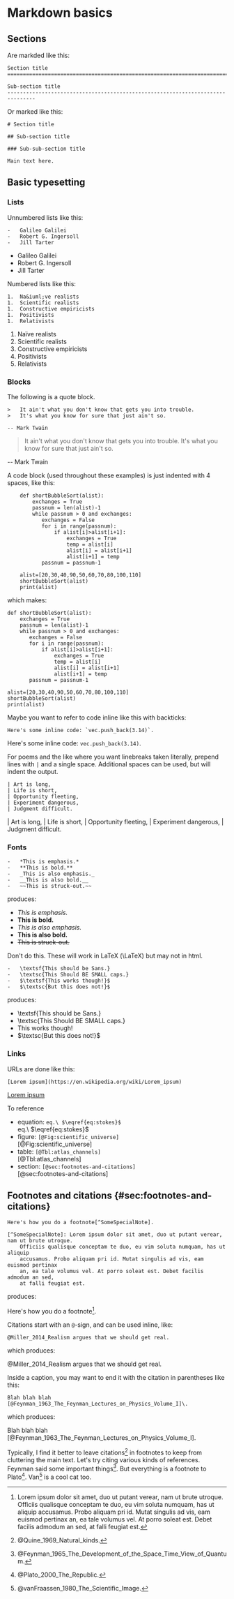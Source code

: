 Markdown basics
===============================================================================

<!-- PAGETOC -->


Sections
-------------------------------------------------------------------------------

Are markded like this:

    Section title
    ===============================================================================

    Sub-section title
    -------------------------------------------------------------------------------


Or marked like this:

    # Section title

    ## Sub-section title
 
    ### Sub-sub-section title

    Main text here.


Basic typesetting
-------------------------------------------------------------------------------


### Lists

Unnumbered lists like this:

    -   Galileo Galilei
    -   Robert G. Ingersoll
    -   Jill Tarter

-   Galileo Galilei
-   Robert G. Ingersoll
-   Jill Tarter

Numbered lists like this:

    1.  Na&iuml;ve realists
    1.  Scientific realists
    1.  Constructive empiricists
    1.  Positivists
    1.  Relativists

1.  Na&iuml;ve realists
1.  Scientific realists
1.  Constructive empiricists
1.  Positivists
1.  Relativists

### Blocks

The following is a quote block. 

    >   It ain't what you don't know that gets you into trouble.
    >   It's what you know for sure that just ain't so.  

    -- Mark Twain

>   It ain't what you don't know that gets you into trouble.
>   It's what you know for sure that just ain't so.  

-- Mark Twain

A code block (used throughout these examples) is just indented with 4 spaces, like this:

        def shortBubbleSort(alist):
            exchanges = True
            passnum = len(alist)-1
            while passnum > 0 and exchanges:
               exchanges = False
               for i in range(passnum):
                   if alist[i]>alist[i+1]:
                       exchanges = True
                       temp = alist[i]
                       alist[i] = alist[i+1]
                       alist[i+1] = temp
               passnum = passnum-1
    
        alist=[20,30,40,90,50,60,70,80,100,110]
        shortBubbleSort(alist)
        print(alist)

which makes:

    def shortBubbleSort(alist):
        exchanges = True
        passnum = len(alist)-1
        while passnum > 0 and exchanges:
           exchanges = False
           for i in range(passnum):
               if alist[i]>alist[i+1]:
                   exchanges = True
                   temp = alist[i]
                   alist[i] = alist[i+1]
                   alist[i+1] = temp
           passnum = passnum-1
    
    alist=[20,30,40,90,50,60,70,80,100,110]
    shortBubbleSort(alist)
    print(alist)

Maybe you want to refer to code inline like this with backticks:

    Here's some inline code: `vec.push_back(3.14)`.

Here's some inline code: `vec.push_back(3.14)`.

For poems and the like where you want linebreaks taken literally,
prepend lines with `|` and a single space.  Additional spaces
can be used, but will indent the output.

    | Art is long,
    | Life is short,
    | Opportunity fleeting,
    | Experiment dangerous,
    | Judgment difficult.

| Art is long,
| Life is short,
| Opportunity fleeting,
| Experiment dangerous,
| Judgment difficult.


### Fonts

    -   *This is emphasis.*
    -   **This is bold.**
    -   _This is also emphasis._
    -   __This is also bold.__
    -   ~~This is struck-out.~~

produces:

-   *This is emphasis.*
-   **This is bold.**
-   _This is also emphasis._
-   __This is also bold.__
-   ~~This is struck-out.~~

Don't do this. These will work in LaTeX (\LaTeX) but may not in html.

    -   \textsf{This should be Sans.}
    -   \textsc{This Should BE SMALL caps.}
    -   $\textsf{This works though!}$
    -   $\textsc{But this does not!}$

produces:

-   \textsf{This should be Sans.}
-   \textsc{This Should BE SMALL caps.}
-   $\textsf{This works though!}$
-   $\textsc{But this does not!}$


### Links

URLs are done like this:

    [Lorem ipsum](https://en.wikipedia.org/wiki/Lorem_ipsum)

[Lorem ipsum](https://en.wikipedia.org/wiki/Lorem_ipsum)

To reference

-   equation: `eq.\ $\eqref{eq:stokes}$`    
    eq.\ $\eqref{eq:stokes}$
-   figure: `[@Fig:scientific_universe]`    
    [@Fig:scientific_universe]
-   table: `[@Tbl:atlas_channels]`    
    [@Tbl:atlas_channels]
-   section: `[@sec:footnotes-and-citations]`    
    [@sec:footnotes-and-citations]


Footnotes and citations {#sec:footnotes-and-citations}
-------------------------------------------------------------------------------

    Here's how you do a footnote[^SomeSpecialNote].

    [^SomeSpecialNote]: Lorem ipsum dolor sit amet, duo ut putant verear, nam ut brute utroque.
        Officiis qualisque conceptam te duo, eu vim soluta numquam, has ut aliquip
        accusamus. Probo aliquam pri id. Mutat singulis ad vis, eam euismod pertinax
        an, ea tale volumus vel. At porro soleat est. Debet facilis admodum an sed,
        at falli feugiat est.

produces:

Here's how you do a footnote[^SomeSpecialNote].

[^SomeSpecialNote]: Lorem ipsum dolor sit amet, duo ut putant verear, nam ut brute utroque.
    Officiis qualisque conceptam te duo, eu vim soluta numquam, has ut aliquip
    accusamus. Probo aliquam pri id. Mutat singulis ad vis, eam euismod pertinax
    an, ea tale volumus vel. At porro soleat est. Debet facilis admodum an sed,
    at falli feugiat est.

Citations start with an `@`-sign, and can be used inline, like:

    @Miller_2014_Realism argues that we should get real.

which produces:

@Miller_2014_Realism argues that we should get real.

Inside a caption, you may want to end it with the citation in parentheses
like this:

    Blah blah blah [@Feynman_1963_The_Feynman_Lectures_on_Physics_Volume_I]\.

which produces:

Blah blah blah [@Feynman_1963_The_Feynman_Lectures_on_Physics_Volume_I]\.

Typically, I find it better to leave citations[^Quine1969] in footnotes to keep from
cluttering the main text.
Let's try citing various kinds of references.
Feynman said some important things[^Feynman1965].
But everything is a footnote to Plato[^Plato2000].
Van[^vanFraassen1980] is a cool cat too.


[^Feynman1963]: @Feynman_1963_The_Feynman_Lectures_on_Physics_Volume_I\, ch. 3.

[^Feynman1965]: @Feynman_1965_The_Development_of_the_Space_Time_View_of_Quantum\.

[^Miller2014]: @Miller_2014_Realism\. See also "[Philosophical realism](https://en.wikipedia.org/wiki/Philosophical_realism)" - Wikipedia.

[^Plato2000]: @Plato_2000_The_Republic\.

[^Quine1969]: @Quine_1969_Natural_kinds\.

[^vanFraassen1980]: @vanFraassen_1980_The_Scientific_Image\.



